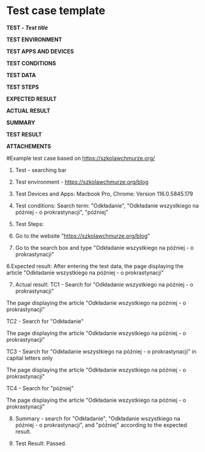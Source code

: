 # Test case template 
**TEST - _Test title_**

**TEST ENVIRONMENT**

**TEST APPS AND DEVICES**

**TEST CONDITIONS**

**TEST DATA**

**TEST STEPS**

**EXPECTED RESULT**

**ACTUAL RESULT**

**SUMMARY**

**TEST RESULT**

**ATTACHEMENTS**


#Example test case based on https://szkolawchmurze.org/

1. Test - searching bar
2. Test environment - https://szkolawchmurze.org/blog
3. Test Devices and Apps: Macbook Pro, Chrome: Version 116.0.5845.179
4. Test conditions: Search term: "Odkładanie", "Odkładanie wszystkiego na póżniej - o prokrastynacji", "później"
5. Test Steps:


  1. Go to the website "https://szkolawchmurze.org/blog"

  2. Go to the search box and type "Odkładanie wszystkiego na póżniej - o prokrastynacji"

6.Expected result: After entering the test data, the page displaying the article "Odkładanie wszystkiego na póżniej - o prokrastynacji"


7. Actual result:
TC1 - Search for "Odkładanie wszystkiego na póżniej - o prokrastynacji"

The page displaying the article "Odkładanie wszystkiego na póżniej - o prokrastynacji"

TC2 - Search for "Odkładanie"

The page displaying the article "Odkładanie wszystkiego na póżniej - o prokrastynacji"

TC3 - Search for "Odkładanie wszystkiego na póżniej - o prokrastynacji" in capital letters only

The page displaying the article "Odkładanie wszystkiego na póżniej - o prokrastynacji"

TC4 - Search for "później"

The page displaying the article "Odkładanie wszystkiego na póżniej - o prokrastynacji"

8. Summary - search for "Odkładanie", "Odkładanie wszystkiego na póżniej - o prokrastynacji", and "później" according to the expected result.

9. Test Result: Passed.
